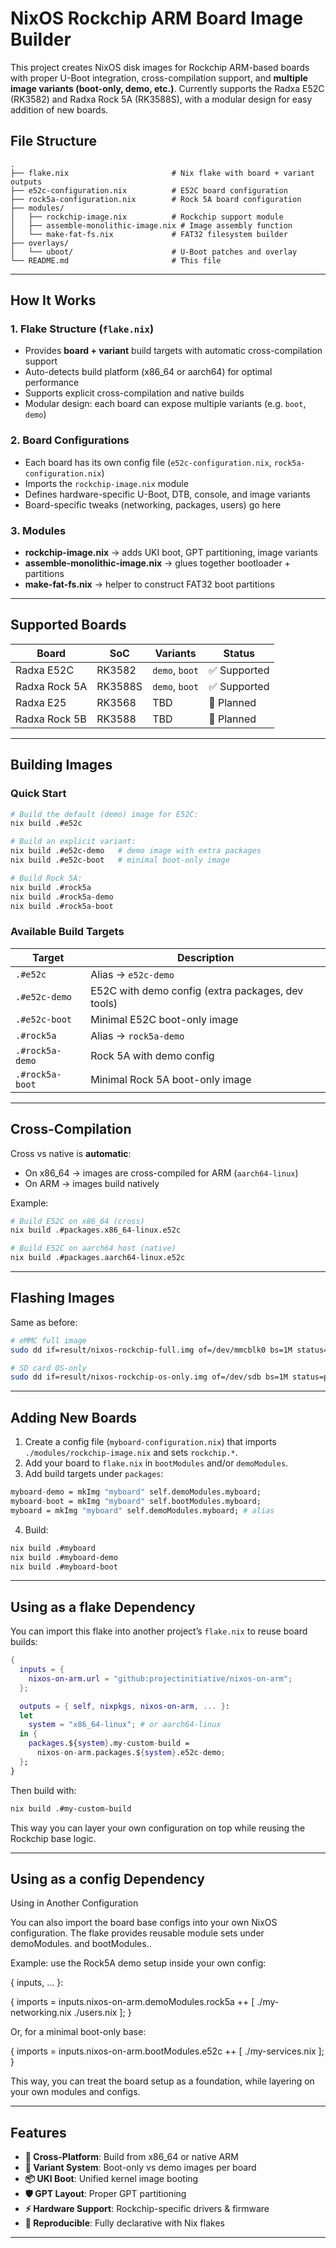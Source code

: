# NixOS Rockchip ARM Board Image Builder

This project creates NixOS disk images for Rockchip ARM-based boards with proper U-Boot integration, cross-compilation support, and **multiple image variants (boot-only, demo, etc.)**.
Currently supports the Radxa E52C (RK3582) and Radxa Rock 5A (RK3588S), with a modular design for easy addition of new boards.

## File Structure

```
.
├── flake.nix                       # Nix flake with board + variant outputs
├── e52c-configuration.nix          # E52C board configuration
├── rock5a-configuration.nix        # Rock 5A board configuration
├── modules/
│   ├── rockchip-image.nix          # Rockchip support module
│   ├── assemble-monolithic-image.nix # Image assembly function
│   └── make-fat-fs.nix             # FAT32 filesystem builder
├── overlays/
│   └── uboot/                      # U-Boot patches and overlay
└── README.md                       # This file
```

---

## How It Works

### 1. **Flake Structure (`flake.nix`)**

* Provides **board + variant** build targets with automatic cross-compilation support
* Auto-detects build platform (x86\_64 or aarch64) for optimal performance
* Supports explicit cross-compilation and native builds
* Modular design: each board can expose multiple variants (e.g. `boot`, `demo`)

### 2. **Board Configurations**

* Each board has its own config file (`e52c-configuration.nix`, `rock5a-configuration.nix`)
* Imports the `rockchip-image.nix` module
* Defines hardware-specific U-Boot, DTB, console, and image variants
* Board-specific tweaks (networking, packages, users) go here

### 3. **Modules**

* **rockchip-image.nix** → adds UKI boot, GPT partitioning, image variants
* **assemble-monolithic-image.nix** → glues together bootloader + partitions
* **make-fat-fs.nix** → helper to construct FAT32 boot partitions

---

## Supported Boards

| Board         | SoC     | Variants       | Status      |
| ------------- | ------- | -------------- | ----------- |
| Radxa E52C    | RK3582  | `demo`, `boot` | ✅ Supported |
| Radxa Rock 5A | RK3588S | `demo`, `boot` | ✅ Supported |
| Radxa E25     | RK3568  | TBD            | 🚧 Planned  |
| Radxa Rock 5B | RK3588  | TBD            | 🚧 Planned  |

---

## Building Images

### Quick Start

```bash
# Build the default (demo) image for E52C:
nix build .#e52c

# Build an explicit variant:
nix build .#e52c-demo   # demo image with extra packages
nix build .#e52c-boot   # minimal boot-only image

# Build Rock 5A:
nix build .#rock5a
nix build .#rock5a-demo
nix build .#rock5a-boot
```

### Available Build Targets

| Target          | Description                                       |
| --------------- | ------------------------------------------------- |
| `.#e52c`        | Alias → `e52c-demo`                               |
| `.#e52c-demo`   | E52C with demo config (extra packages, dev tools) |
| `.#e52c-boot`   | Minimal E52C boot-only image                      |
| `.#rock5a`      | Alias → `rock5a-demo`                             |
| `.#rock5a-demo` | Rock 5A with demo config                          |
| `.#rock5a-boot` | Minimal Rock 5A boot-only image                   |

---

## Cross-Compilation

Cross vs native is **automatic**:

* On x86\_64 → images are cross-compiled for ARM (`aarch64-linux`)
* On ARM → images build natively

Example:

```bash
# Build E52C on x86_64 (cross)
nix build .#packages.x86_64-linux.e52c

# Build E52C on aarch64 host (native)
nix build .#packages.aarch64-linux.e52c
```

---

## Flashing Images

Same as before:

```bash
# eMMC full image
sudo dd if=result/nixos-rockchip-full.img of=/dev/mmcblk0 bs=1M status=progress sync

# SD card OS-only
sudo dd if=result/nixos-rockchip-os-only.img of=/dev/sdb bs=1M status=progress sync
```

---

## Adding New Boards

1. Create a config file (`myboard-configuration.nix`) that imports `./modules/rockchip-image.nix` and sets `rockchip.*`.
2. Add your board to `flake.nix` in `bootModules` and/or `demoModules`.
3. Add build targets under `packages`:

```nix
myboard-demo = mkImg "myboard" self.demoModules.myboard;
myboard-boot = mkImg "myboard" self.bootModules.myboard;
myboard = mkImg "myboard" self.demoModules.myboard; # alias
```

4. Build:

```bash
nix build .#myboard
nix build .#myboard-demo
nix build .#myboard-boot
```

---

## Using as a flake Dependency

You can import this flake into another project’s `flake.nix` to reuse board builds:

```nix
{
  inputs = {
    nixos-on-arm.url = "github:projectinitiative/nixos-on-arm";
  };

  outputs = { self, nixpkgs, nixos-on-arm, ... }:
  let
    system = "x86_64-linux"; # or aarch64-linux
  in {
    packages.${system}.my-custom-build =
      nixos-on-arm.packages.${system}.e52c-demo;
  };
}
```

Then build with:

```bash
nix build .#my-custom-build
```

This way you can layer your own configuration on top while reusing the Rockchip base logic.

---

## Using as a config Dependency

Using in Another Configuration

You can also import the board base configs into your own NixOS configuration.
The flake provides reusable module sets under demoModules.<board> and bootModules.<board>.

Example: use the Rock5A demo setup inside your own config:

{ inputs, ... }:

{
  imports =
    inputs.nixos-on-arm.demoModules.rock5a
    ++ [
      ./my-networking.nix
      ./users.nix
    ];
}

Or, for a minimal boot-only base:

{
  imports =
    inputs.nixos-on-arm.bootModules.e52c
    ++ [
      ./my-services.nix
    ];
}

This way, you can treat the board setup as a foundation, while layering on your own modules and configs.

---

## Features

* **🚀 Cross-Platform**: Build from x86\_64 or native ARM
* **🎯 Variant System**: Boot-only vs demo images per board
* **📦 UKI Boot**: Unified kernel image booting
* **🛡️ GPT Layout**: Proper GPT partitioning
* **⚡ Hardware Support**: Rockchip-specific drivers & firmware
* **🔄 Reproducible**: Fully declarative with Nix flakes

---
